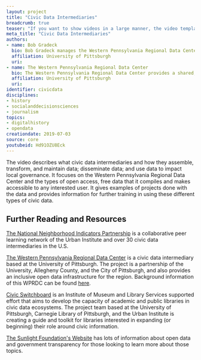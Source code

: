 ```yaml
---
layout: project
title: "Civic Data Intermediaries"
breadcrumb: true
teaser: "If you want to show videos in a large manner, the video template is the right choice."
meta_title: "Civic Data Intermediaries"
authors: 
- name: Bob Gradeck
  bio: Bob Gradeck manages the Western Pennsylvania Regional Data Center at the University of Pittsburgh’s University Center for Social and Urban Research. Prior to joining the University of Pittsburgh, Bob worked at the Carnegie Mellon University Center for Economic Development for ten years, where he helped to found the Pittsburgh Neighborhood and Community Information System. Bob started his career at the Atlanta Project, where he helped lay the foundation of one of the nation’s first neighborhood information systems. Bob received a Bachelor’s degree in Urban Studies from the University of Pittsburgh, and a Masters of City Planning from the Georgia Institute of Technology.
  affiliation: University of Pittsburgh
  uri:
- name: The Western Pennsylvania Regional Data Center 
  bio: The Western Pennsylvania Regional Data Center provides a shared, inclusive legal and technological infrastructure for open data in Western Pennsylvania. The Regional Data Center is designed to provide open access to civic information, and help people use it to understand their communities, influence policy, and support decision-making processes. Founded in 2015, the Regional Data Center is a partnership of the University of Pittsburgh, Allegheny County, and the City of Pittsburgh.
  affiliation: University of Pittsburgh
  uri:
identifier: civicdata
disciplines: 
- history
- socialanddecisionsciences
- journalism
topics:
- digitalhistory
- opendata
creationdate: 2019-07-03
source: core
youtubeid: Hd91OZU8Eck
---
```



The video describes what civic data intermediaries and how they assemble, transform, and maintain data; disseminate data; and use data to impact local governance. It focuses on the Western Pennsylvania Regional Data Center and the types of open access, free data that it compiles and makes accessible to any interested user. It gives examples of projects done with the data and provides information for further training in using these different types of civic data.

## Further Reading and Resources

[The National Neighborhood Indicators Partnership](https://www.neighborhoodindicators.org/) is a collaborative peer learning network of the Urban Institute and over 30 civic data intermediaries in the U.S. 

[The Western Pennsylvania Regional Data Center](http://www.wprdc.org/) is a civic data intermediary based at the University of Pittsburgh. The project is a partnership of the University, Allegheny County, and the City of Pittsburgh, and also provides an inclusive open data infrastructure for the region. Background information of this WPRDC can be found [here](https://docs.google.com/document/d/1RL-RrjdycJfmVGxHU05DX4bJmmCEWjy6vbw4Xe_LYVI/edit). 

[Civic Switchboard](https://civic-switchboard.github.io/) is an Institute of Museum and Library Services supported effort that aims to develop the capacity of academic and public libraries in civic data ecosystems. The project team based at the University of Pittsburgh, Carnegie Library of Pittsburgh, and the Urban Institute is creating a guide and toolkit for libraries interested in expanding (or beginning) their role around civic information. 

[The Sunlight Foundation's Website](https://sunlightfoundation.com/policy/open-cities/) has lots of information about open data and government transparency for those looking to learn more about those topics. 
